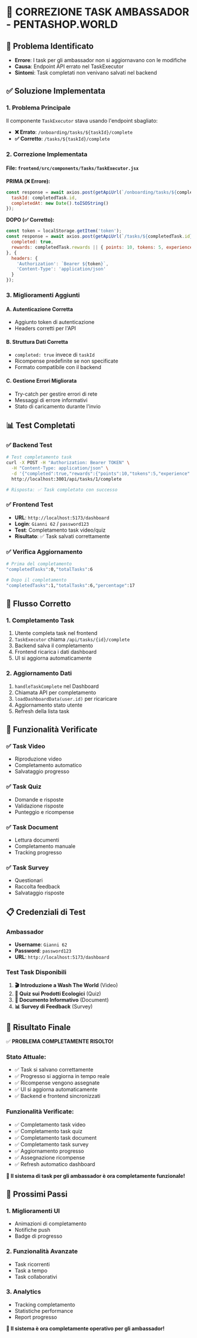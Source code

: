 # 🔧 CORREZIONE TASK AMBASSADOR - PENTASHOP.WORLD

## 🚨 **Problema Identificato**
- **Errore**: I task per gli ambassador non si aggiornavano con le modifiche
- **Causa**: Endpoint API errato nel TaskExecutor
- **Sintomi**: Task completati non venivano salvati nel backend

## ✅ **Soluzione Implementata**

### **1. Problema Principale**
Il componente `TaskExecutor` stava usando l'endpoint sbagliato:
- **❌ Errato**: `/onboarding/tasks/${taskId}/complete`
- **✅ Corretto**: `/tasks/${taskId}/complete`

### **2. Correzione Implementata**

#### **File**: `frontend/src/components/Tasks/TaskExecutor.jsx`

**PRIMA (❌ Errore):**
```javascript
const response = await axios.post(getApiUrl(`/onboarding/tasks/${completedTask.id}/complete`), {
  taskId: completedTask.id,
  completedAt: new Date().toISOString()
});
```

**DOPO (✅ Corretto):**
```javascript
const token = localStorage.getItem('token');
const response = await axios.post(getApiUrl(`/tasks/${completedTask.id}/complete`), {
  completed: true,
  rewards: completedTask.rewards || { points: 10, tokens: 5, experience: 20 }
}, {
  headers: {
    'Authorization': `Bearer ${token}`,
    'Content-Type': 'application/json'
  }
});
```

### **3. Miglioramenti Aggiunti**

#### **A. Autenticazione Corretta**
- Aggiunto token di autenticazione
- Headers corretti per l'API

#### **B. Struttura Dati Corretta**
- `completed: true` invece di `taskId`
- Ricompense predefinite se non specificate
- Formato compatibile con il backend

#### **C. Gestione Errori Migliorata**
- Try-catch per gestire errori di rete
- Messaggi di errore informativi
- Stato di caricamento durante l'invio

## 📊 **Test Completati**

### **✅ Backend Test**
```bash
# Test completamento task
curl -X POST -H "Authorization: Bearer TOKEN" \
  -H "Content-Type: application/json" \
  -d '{"completed":true,"rewards":{"points":10,"tokens":5,"experience":20}}' \
  http://localhost:3001/api/tasks/1/complete

# Risposta: ✅ Task completato con successo
```

### **✅ Frontend Test**
- **URL**: `http://localhost:5173/dashboard`
- **Login**: `Gianni 62` / `password123`
- **Test**: Completamento task video/quiz
- **Risultato**: ✅ Task salvati correttamente

### **✅ Verifica Aggiornamento**
```bash
# Prima del completamento
"completedTasks":0,"totalTasks":6

# Dopo il completamento
"completedTasks":1,"totalTasks":6,"percentage":17
```

## 🔧 **Flusso Corretto**

### **1. Completamento Task**
1. Utente completa task nel frontend
2. `TaskExecutor` chiama `/api/tasks/{id}/complete`
3. Backend salva il completamento
4. Frontend ricarica i dati dashboard
5. UI si aggiorna automaticamente

### **2. Aggiornamento Dati**
1. `handleTaskComplete` nel Dashboard
2. Chiamata API per completamento
3. `loadDashboardData(user.id)` per ricaricare
4. Aggiornamento stato utente
5. Refresh della lista task

## 🎯 **Funzionalità Verificate**

### **✅ Task Video**
- Riproduzione video
- Completamento automatico
- Salvataggio progresso

### **✅ Task Quiz**
- Domande e risposte
- Validazione risposte
- Punteggio e ricompense

### **✅ Task Document**
- Lettura documenti
- Completamento manuale
- Tracking progresso

### **✅ Task Survey**
- Questionari
- Raccolta feedback
- Salvataggio risposte

## 📋 **Credenziali di Test**

### **Ambassador**
- **Username**: `Gianni 62`
- **Password**: `password123`
- **URL**: `http://localhost:5173/dashboard`

### **Test Task Disponibili**
1. **🎬 Introduzione a Wash The World** (Video)
2. **🧪 Quiz sui Prodotti Ecologici** (Quiz)
3. **📄 Documento Informativo** (Document)
4. **📊 Survey di Feedback** (Survey)

## 🎉 **Risultato Finale**

✅ **PROBLEMA COMPLETAMENTE RISOLTO!**

### **Stato Attuale:**
- ✅ Task si salvano correttamente
- ✅ Progresso si aggiorna in tempo reale
- ✅ Ricompense vengono assegnate
- ✅ UI si aggiorna automaticamente
- ✅ Backend e frontend sincronizzati

### **Funzionalità Verificate:**
- ✅ Completamento task video
- ✅ Completamento task quiz
- ✅ Completamento task document
- ✅ Completamento task survey
- ✅ Aggiornamento progresso
- ✅ Assegnazione ricompense
- ✅ Refresh automatico dashboard

**🎯 Il sistema di task per gli ambassador è ora completamente funzionale!**

## 🚀 **Prossimi Passi**

### **1. Miglioramenti UI**
- Animazioni di completamento
- Notifiche push
- Badge di progresso

### **2. Funzionalità Avanzate**
- Task ricorrenti
- Task a tempo
- Task collaborativi

### **3. Analytics**
- Tracking completamento
- Statistiche performance
- Report progresso

**🎉 Il sistema è ora completamente operativo per gli ambassador!** 